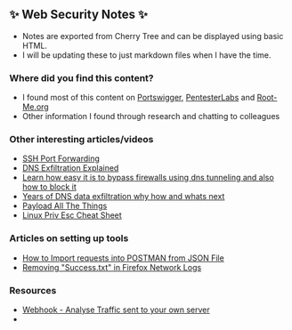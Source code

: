 ## ✨ Web Security Notes ✨

* Notes are exported from Cherry Tree and can be displayed using basic HTML.
* I will be updating these to just markdown files when I have the time.

### Where did you find this content?
* I found most of this content on [Portswigger](https://portswigger.net/), [PentesterLabs](https://pentesterlab.com/) and [Root-Me.org](https://root-me.org/)
* Other information I found through research and chatting to colleagues

### Other interesting articles/videos
* [SSH Port Forwarding](https://www.youtube.com/watch?v=JKrO5WABdoY&list=WL&index=40)
* [DNS Exfiltration Explained](https://www.youtube.com/watch?v=jEyDwFLLIAA&list=WL&index=39)
* [Learn how easy it is to bypass firewalls using dns tunneling and also how to block it](https://medium.com/@galolbardes/learn-how-easy-is-to-bypass-firewalls-using-dns-tunneling-and-also-how-to-block-it-3ed652f4a000)
* [Years of DNS data exfiltration why how and whats next](https://blogs.akamai.com/2017/06/-20-years-of-dns-data-exfiltration-why-how-and-whats-next.html)
* [Payload All The Things](https://github.com/swisskyrepo/PayloadsAllTheThings)
* [Linux Priv Esc Cheat Sheet](blog.g0tmi1k.com/2011/08/basic-privilege-escalation)

### Articles on setting up tools
* [How to Import requests into POSTMAN from JSON File](https://developer.ft.com/portal/docs-start-install-postman-and-import-request-collection)
* [Removing "Success.txt" in Firefox Network Logs](https://support.mozilla.org/en-US/questions/1157121)

### Resources
* [Webhook - Analyse Traffic sent to your own server](webhook.site)
* 